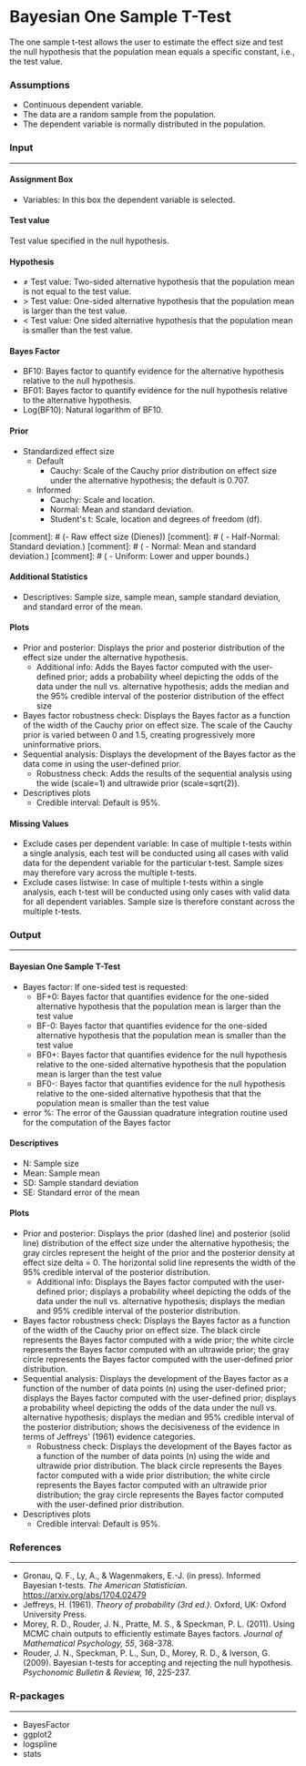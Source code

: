 Bayesian One Sample T-Test
===
The one sample t-test allows the user to estimate the effect size and test the null hypothesis that the population mean equals a specific constant, i.e., the test value.

### Assumptions
- Continuous dependent variable.
- The data are a random sample from the population.
- The dependent variable is normally distributed in the population.

### Input
---

#### Assignment Box 
- Variables: In this box the dependent variable is selected.  

#### Test value
Test value specified in the null hypothesis.

#### Hypothesis
- &ne; Test value: Two-sided alternative hypothesis that the population mean is not equal to the test value.
- &gt; Test value: One-sided alternative hypothesis that the population mean is larger than the test value.
- &lt; Test value: One sided alternative hypothesis that the population mean is smaller than the test value.

#### Bayes Factor
- BF10: Bayes factor to quantify evidence for the alternative hypothesis relative to the null hypothesis.
- BF01: Bayes factor to quantify evidence for the null hypothesis relative to the alternative hypothesis.
- Log(BF10): Natural logarithm of BF10.

#### Prior
- Standardized effect size
  - Default
    - Cauchy: Scale of the Cauchy prior distribution on effect size under the alternative hypothesis; the default is 0.707.
  - Informed
    - Cauchy: Scale and location.
    - Normal: Mean and standard deviation.
    - Student's t: Scale, location and degrees of freedom (df).

[comment]: # (- Raw effect size (Dienes))
[comment]: # (  - Half-Normal: Standard deviation.)
[comment]: # (  - Normal: Mean and standard deviation.)
[comment]: # (  - Uniform: Lower and upper bounds.)

#### Additional Statistics
- Descriptives: Sample size, sample mean, sample standard deviation, and standard error of the mean.

#### Plots
- Prior and posterior: Displays the prior and posterior distribution of the effect size under the alternative hypothesis.
  - Additional info: Adds the Bayes factor computed with the user-defined prior; adds a probability wheel depicting the odds of the data under the null vs. alternative hypothesis; adds the median and the 95% credible interval of the posterior distribution of the effect size
- Bayes factor robustness check: Displays the Bayes factor as a function of the width of the Cauchy prior on effect size. The scale of the Cauchy prior is varied between 0 and 1.5, creating progressively more uninformative priors.
- Sequential analysis: Displays the development of the Bayes factor as the data come in using the user-defined prior.
  - Robustness check: Adds the results of the sequential analysis using the wide (scale=1) and ultrawide prior (scale=sqrt(2)).
- Descriptives plots
  - Credible interval: Default is 95%.

#### Missing Values
 - Exclude cases per dependent variable: In case of multiple t-tests within a single analysis, each test will be conducted using all cases with valid data for the dependent variable for the particular t-test.
 Sample sizes may therefore vary across the multiple t-tests.
 - Exclude cases listwise: In case of multiple t-tests within a single analysis, each t-test will be conducted using only cases with valid data for all dependent variables. Sample size is therefore constant across the multiple t-tests.

### Output
---

#### Bayesian One Sample T-Test
- Bayes factor: If one-sided test is requested:
  - BF+0: Bayes factor that quantifies evidence for the one-sided alternative hypothesis that the population mean is larger than the test value
  - BF-0: Bayes factor that quantifies evidence for the one-sided alternative hypothesis that the population mean is smaller than the test value
  - BF0+: Bayes factor that quantifies evidence for the null hypothesis relative to the one-sided alternative hypothesis that the population mean is larger
   than the test value
  - BF0-: Bayes factor that quantifies evidence for the null hypothesis relative to the one-sided alternative hypothesis that that the population mean is
  smaller than the test value
- error %: The error of the Gaussian quadrature integration routine used for the computation of the Bayes factor

#### Descriptives
- N: Sample size
- Mean: Sample mean
- SD: Sample standard deviation
- SE: Standard error of the mean

#### Plots
- Prior and posterior: Displays the prior (dashed line) and posterior (solid line) distribution of the effect size under the alternative hypothesis; the gray circles represent the height of the prior and the posterior density at effect size delta = 0. The horizontal solid line represents the width of the 95% credible interval of the posterior distribution.
  - Additional info: Displays the Bayes factor computed with the user-defined prior; displays a probability wheel depicting the odds of the data under the null vs. alternative hypothesis; displays the median and 95% credible interval of the posterior distribution.
- Bayes factor robustness check: Displays the Bayes factor as a function of the width of the Cauchy prior on effect size. The black circle represents the Bayes factor computed with a wide prior; the white circle represents the Bayes factor computed with an ultrawide prior; the gray circle represents the Bayes factor computed with the user-defined prior distribution.
- Sequential analysis: Displays the development of the Bayes factor as a function of the number of data points (n) using the user-defined prior; displays the Bayes factor computed with the user-defined prior; displays a probability wheel depicting the odds of the data under the null vs. alternative hypothesis; displays the median and 95% credible interval of the posterior distribution; shows the decisiveness of the evidence in terms of Jeffreys' (1961) evidence categories.
  - Robustness check: Displays the development of the Bayes factor as a function of the number of data points (n) using the wide and ultrawide prior distribution. The black circle represents the Bayes factor computed with a wide prior distribution; the white circle represents the Bayes factor computed with an ultrawide prior distribution; the gray circle represents the Bayes factor computed with the user-defined prior distribution.
- Descriptives plots
  - Credible interval: Default is 95%.

### References
---
- Gronau, Q. F., Ly, A., & Wagenmakers, E.-J. (in press). Informed Bayesian t-tests. *The American Statistician*. <a href="https://arxiv.org/abs/1704.02479">https://arxiv.org/abs/1704.02479</a>
- Jeffreys, H. (1961). *Theory of probability (3rd ed.)*. Oxford, UK: Oxford University Press.
- Morey, R. D., Rouder, J. N., Pratte, M. S., & Speckman, P. L. (2011). Using MCMC chain outputs to efficiently estimate Bayes factors. *Journal of Mathematical Psychology, 55*, 368-378.
- Rouder, J. N., Speckman, P. L., Sun, D., Morey, R. D., & Iverson, G. (2009). Bayesian t-tests for accepting and rejecting the null hypothesis. *Psychonomic Bulletin & Review, 16*, 225-237.

### R-packages 
---
- BayesFactor
- ggplot2
- logspline
- stats


